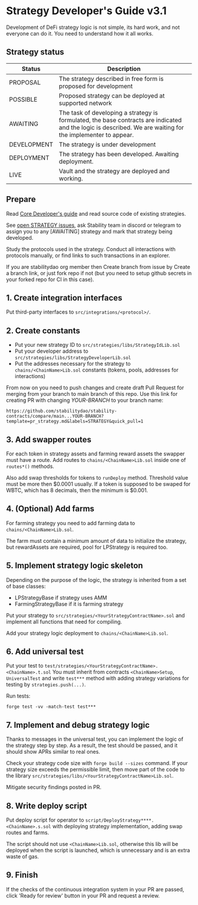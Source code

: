 # Strategy Developer's Guide v3.1

Development of DeFi strategy logic is not simple, its hard work, and not everyone can do it. You need to understand how it all works.

## Strategy status

| Status      | Description                                                                                                                                                 |
|-------------|-------------------------------------------------------------------------------------------------------------------------------------------------------------|
| PROPOSAL    | The strategy described in free form is proposed for development                                                                                             |
| POSSIBLE    | Proposed strategy can be deployed at supported network                                                                                                      |
| AWAITING    | The task of developing a strategy is formulated, the base contracts are indicated and the logic is described. We are waiting for the implementer to appear. |
| DEVELOPMENT | The strategy is under development                                                                                                                           |
| DEPLOYMENT  | The strategy has been developed. Awaiting deployment.                                                                                                       |
| LIVE        | Vault and the strategy are deployed and working.                                                                                                            |

## Prepare

Read [Core Developer's guide](../core/README.md) and read source code of existing strategies.

See [open STRATEGY issues](https://github.com/stabilitydao/stability-platform-contracts/issues?q=is%3Aopen+is%3Aissue+label%3ASTRATEGY), ask Stability team in discord or telegram to assign you to any [AWAITING] strategy and mark that strategy being developed.

Study the protocols used in the strategy. Conduct all interactions with protocols manually, or find links to such transactions in an explorer.

If you are stabilitydao org member then Create branch from issue by Create a branch link, or just fork repo if not (but you need to setup github secrets in your forked repo for CI in this case).

## 1. Create integration interfaces

Put third-party interfaces to `src/integrations/<protocol>/`.

## 2. Create constants

* Put your new strategy ID to `src/strategies/libs/StrategyIdLib.sol`
* Put your developer address to `src/strategies/libs/StrategyDeveloperLib.sol`
* Put the addresses necessary for the strategy to `chains/<ChainName>Lib.sol` constants (tokens, pools, addresses for interactions)

From now on you need to push changes and create draft Pull Request for merging from your branch to main branch of this repo. Use this link for creating PR with changing *YOUR-BRANCH* to your branch name:

```text
https://github.com/stabilitydao/stability-contracts/compare/main...YOUR-BRANCH?template=pr_strategy.md&labels=STRATEGY&quick_pull=1
```

## 3. Add swapper routes

For each token in strategy assets and farming reward assets the swapper must have a route.
Add routes to `chains/<ChainName>Lib.sol` inside one of `routes*()` methods.

Also add swap thresholds for tokens to `runDeploy` method. Threshold value must be more then $0.0001 usually. If a token is supposed to be swaped for WBTC, which has 8 decimals, then the minimum is $0.001.

## 4. (Optional) Add farms

For farming strategy you need to add farming data to `chains/<ChainName>Lib.sol`.

The farm must contain a minimum amount of data to initialize the strategy, but rewardAssets are required, pool for LPStrategy is required too.

## 5. Implement strategy logic skeleton

Depending on the purpose of the logic, the strategy is inherited from a set of base classes:

* LPStrategyBase if strategy uses AMM
* FarmingStrategyBase if it is farming strategy

Put your strategy to `src/strategies/<YourStrategyContractName>.sol` and implement all functions that need for compiling.

Add your strategy logic deployment to `chains/<ChainName>Lib.sol`.

## 6. Add universal test

Put your test to `test/strategies/<YourStrategyContractName>.<ChainName>.t.sol`
You must inherit from contracts `<ChainName>Setup`, `UniversalTest` and write `test***` method with adding strategy variations for testing by `strategies.push(...)`.

Run tests:

```shell
forge test -vv -match-test test***
```

## 7. Implement and debug strategy logic

Thanks to messages in the universal test, you can implement the logic of the strategy step by step. As a result, the test should be passed, and it should show APRs similar to real ones.

Check your strategy code size with `forge build --sizes` command. If your strategy size exceeds the permissible limit, then move part of the code to the library `src/strategies/libs/<YourStrategyContractName>Lib.sol`.

Mitigate security findings posted in PR.

## 8. Write deploy script

Put deploy script for operator to `script/DeployStrategy****.<ChainName>.s.sol` with deploying strategy implementation, adding swap routes and farms.

The script should not use `<ChainName>Lib.sol`, otherwise this lib will be deployed when the script is launched, which is unnecessary and is an extra waste of gas.

## 9. Finish

If the checks of the continuous integration system in your PR are passed, click 'Ready for review' button in your PR and request a review.
